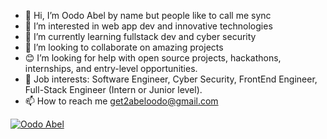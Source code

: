 - 👋 Hi, I’m Oodo Abel by name but people like to call me sync
- 👀 I’m interested in web app dev and innovative technologies
- 🌱 I’m currently learning fullstack dev and cyber security
- 💞 I’m looking to collaborate on amazing projects
- 😊 I’m looking for help with open source projects, hackathons, internships, and entry-level opportunities.
- 💼 Job interests: Software Engineer, Cyber Security, FrontEnd Engineer, Full-Stack Engineer (Intern or Junior level).
- 📫 How to reach me get2abeloodo@gmail.com


[![Oodo Abel](https://github-readme-activity-graph.vercel.app/graph?username=oodoabel&custom_title=Oodo%20Abel%27s%20activity%20chart&hide_border=true&theme=github-compact)](#)
